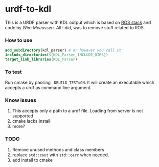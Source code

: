 # urdf-to-kdl
This is a URDF parser with KDL output which is based on [ROS stack](http://wiki.ros.org/kdl_parser) and code by *Wim Meeussen*. All I did, was to remove stuff related to ROS.

### How to use
```cmake
add_subdirectory(kdl_parser) # or however you call it
include_directories(${KDL_Parser_INCLUDE_DIRS})
target_link_libraries(KDL_Parser)
```

### To test
Run cmake by passing `-DBUILD_TEST=ON`. It will create an executable which accepts a urdf as command line argument.

### Know issues
1. This accepts only a path to a urdf file. Loading from server is not supported
2. cmake lacks install
3. more?

### TODO
1. Remove unused methods and class members
2. replace `std::cout` with `std::cerr` when needed.
3. add install to cmake
